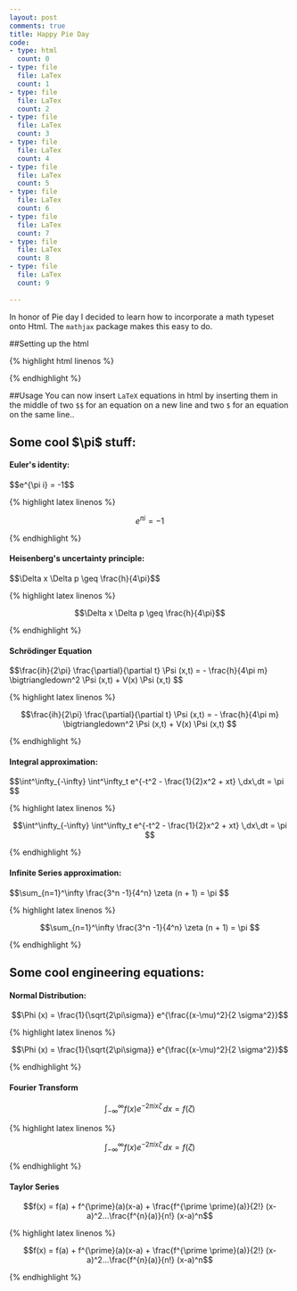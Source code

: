 ```yaml
---
layout: post
comments: true
title: Happy Pie Day 
code:
- type: html
  count: 0
- type: file
  file: LaTex
  count: 1
- type: file
  file: LaTex
  count: 2
- type: file
  file: LaTex
  count: 3
- type: file
  file: LaTex
  count: 4
- type: file
  file: LaTex
  count: 5
- type: file
  file: LaTex
  count: 6
- type: file
  file: LaTex
  count: 7
- type: file
  file: LaTex
  count: 8
- type: file
  file: LaTex
  count: 9
 
---
```

<script type="text/x-mathjax-config">
  MathJax.Hub.Config({tex2jax: {inlineMath: [['$','$'], ['\\(','\\)']]}});
</script>
<script type="text/javascript"
  src="https://cdn.mathjax.org/mathjax/latest/MathJax.js?config=TeX-AMS-MML_HTMLorMML">
</script>


In honor of Pie day I decided to learn how to incorporate a math typeset onto
Html. The `mathjax` package makes this easy to do.

##Setting up the html


{% highlight html linenos %}

<script type="text/x-mathjax-config">
  MathJax.Hub.Config({tex2jax: {inlineMath: [['$','$'], ['\\(','\\)']]}});
</script>
<script type="text/javascript"
  src="https://cdn.mathjax.org/mathjax/latest/MathJax.js?config=TeX-AMS-MML_HTMLorMML">
</script>

{% endhighlight %}

##Usage
You can now insert `LaTeX` equations in html by inserting them in the middle of two `$$` for an equation on a new line and two `$` for an equation on the same line.. 

<body>
<h2>Some cool $\pi$ stuff:</h2> 
<h4>Euler's identity:</h4>
$$e^{\pi i} = -1$$

{% highlight latex linenos %}

$$ e^{\pi i} = -1 $$


{% endhighlight %}


<h4>Heisenberg's uncertainty principle:</h4>
$$\Delta x \Delta p \geq \frac{h}{4\pi}$$

{% highlight latex linenos %}

$$\Delta x \Delta p \geq \frac{h}{4\pi}$$

{% endhighlight %}

<h4>Schrödinger Equation</h4>
$$\frac{ih}{2\pi} \frac{\partial}{\partial t} \Psi (x,t) = - \frac{h}{4\pi m}
\bigtriangledown^2 \Psi (x,t) + V(x) \Psi (x,t) $$ 

{% highlight latex linenos %}

$$\frac{ih}{2\pi} \frac{\partial}{\partial t} \Psi (x,t) = - \frac{h}{4\pi m}
\bigtriangledown^2 \Psi (x,t) + V(x) \Psi (x,t) $$ 


{% endhighlight %}

<h4>Integral approximation:</h4>
$$\int^\infty_{-\infty} \int^\infty_t  e^{-t^2 - \frac{1}{2}x^2 + xt} \,dx\,dt = \pi $$

{% highlight latex linenos %}

$$\int^\infty_{-\infty} \int^\infty_t  e^{-t^2 - \frac{1}{2}x^2 + xt} \,dx\,dt = \pi $$

{% endhighlight %}

<h4>Infinite Series approximation:</h4>
$$\sum_{n=1}^\infty \frac{3^n -1}{4^n} \zeta (n + 1) = \pi $$

{% highlight latex linenos %}

$$\sum_{n=1}^\infty \frac{3^n -1}{4^n} \zeta (n + 1) = \pi $$


{% endhighlight %}


<h2>Some cool engineering equations:</h2>

<h4>Normal Distribution:</h4>

$$\Phi (x) = \frac{1}{\sqrt{2\pi\sigma}} e^{\frac{(x-\mu)^2}{2 \sigma^2}}$$

{% highlight latex linenos %}


$$\Phi (x) = \frac{1}{\sqrt{2\pi\sigma}} e^{\frac{(x-\mu)^2}{2 \sigma^2}}$$


{% endhighlight %}

<h4>Fourier Transform</h4>

$$\int^\infty_{-\infty} f(x)e^{-2\pi i x \zeta} \,dx = f(\zeta) $$

{% highlight latex linenos %}

$$\int^\infty_{-\infty} f(x)e^{-2\pi i x \zeta} \,dx = f(\zeta) $$

{% endhighlight %}

<h4>Taylor Series</h4>

$$f(x) = f(a) + f^{\prime}(a)(x-a) + \frac{f^{\prime \prime}(a)}{2!} (x-a)^2...\frac{f^{n}(a)}{n!} (x-a)^n$$

{% highlight latex linenos %}

$$f(x) = f(a) + f^{\prime}(a)(x-a) + \frac{f^{\prime \prime}(a)}{2!} (x-a)^2...\frac{f^{n}(a)}{n!} (x-a)^n$$


{% endhighlight %}

</body>

 
